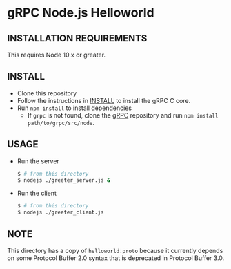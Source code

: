 # gRPC Node.js Helloworld

## INSTALLATION REQUIREMENTS

This requires Node 10.x or greater.

## INSTALL

 - Clone this repository
 - Follow the instructions in [INSTALL](https://github.com/grpc/grpc/blob/master/INSTALL) to install the gRPC C core.
 - Run `npm install` to install dependencies
   - If `grpc` is not found, clone the [gRPC](https://github.com/grpc/grpc) repository and run `npm install path/to/grpc/src/node`.

## USAGE

 - Run the server

   ```sh
   $ # from this directory
   $ nodejs ./greeter_server.js &
   ```

 - Run the client

   ```sh
   $ # from this directory
   $ nodejs ./greeter_client.js
   ```

## NOTE

This directory has a copy of `helloworld.proto` because it currently depends on
some Protocol Buffer 2.0 syntax that is deprecated in Protocol Buffer 3.0.

